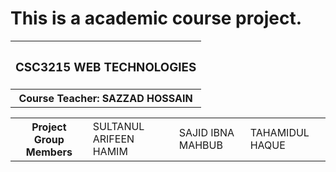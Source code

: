 # This is a academic course project.

<table>
  <tr>
    <th><h3>CSC3215	WEB TECHNOLOGIES</h3></h>
  </tr>
  
  <tr>
  <th>Course Teacher: SAZZAD HOSSAIN</th>
  </tr>
</table>

<table>
  <tr>
   <th>Project Group Members</th>
   <td>SULTANUL ARIFEEN HAMIM</td>
   <td>SAJID IBNA MAHBUB</td>
   <td>TAHAMIDUL HAQUE</td>
  </tr>
</table>
